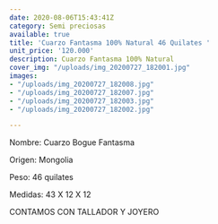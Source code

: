 ```yaml
---
date: 2020-08-06T15:43:41Z
category: Semi preciosas
available: true
title: 'Cuarzo Fantasma 100% Natural 46 Quilates '
unit_price: '120.000'
description: Cuarzo Fantasma 100% Natural
cover_img: "/uploads/img_20200727_182001.jpg"
images:
- "/uploads/img_20200727_182008.jpg"
- "/uploads/img_20200727_182007.jpg"
- "/uploads/img_20200727_182003.jpg"
- "/uploads/img_20200727_182002.jpg"

---
```

Nombre: Cuarzo Bogue Fantasma

Origen: Mongolia

Peso: 46 quilates

Medidas: 43 X 12 X 12

CONTAMOS CON TALLADOR Y JOYERO